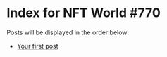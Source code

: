 # Index for NFT World #770
Posts will be displayed in the order below:

- [Your first post](./001-first.md)

